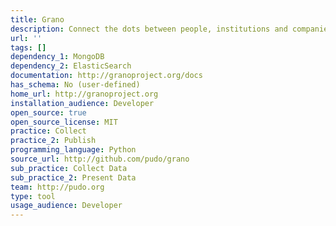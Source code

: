 ```yaml
---
title: Grano
description: Connect the dots between people, institutions and companies
url: ''
tags: []
dependency_1: MongoDB
dependency_2: ElasticSearch
documentation: http://granoproject.org/docs
has_schema: No (user-defined)
home_url: http://granoproject.org
installation_audience: Developer
open_source: true
open_source_license: MIT
practice: Collect
practice_2: Publish
programming_language: Python
source_url: http://github.com/pudo/grano
sub_practice: Collect Data
sub_practice_2: Present Data
team: http://pudo.org
type: tool
usage_audience: Developer
---
```

